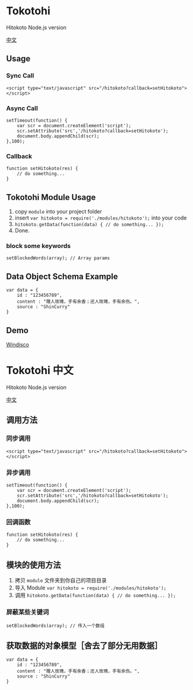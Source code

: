 # Tokotohi
Hitokoto Node.js version 

[中文](#chinese)

## Usage

### Sync Call

```
<script type="text/javascript" src="/hitokoto?callback=setHitokoto"></script>
```

### Async Call

```
setTimeout(function() {
	var scr = document.createElement('script');
	scr.setAttribute('src','/hitokoto?callback=setHitokoto');
	document.body.appendChild(scr);
},100);
```

### Callback

```
function setHitokoto(res) {
    // do something...
}
```

## Tokotohi Module Usage

1. copy `module` into your project folder
2. insert `var hitokoto = require('./modules/hitokoto');` into your code
3. `hitokoto.getData(function(data) { // do something... });`
4. Done.

### block some keywords

```
setBlockedWords(array); // Array params
```

## Data Object Schema Example

```
var data = {
	id : "123456789",
	content : "赠人玫瑰，手有余香；还人玫瑰，手有余伤。",
	source : "ShinCurry"
}
```

## Demo

[Windisco](https://windisco.com)

# Tokotohi 中文

<div id="chinese">
</div>

Hitokoto Node.js version 

[中文](#chinese)

## 调用方法

### 同步调用

```
<script type="text/javascript" src="/hitokoto?callback=setHitokoto"></script>
```

### 异步调用

```
setTimeout(function() {
	var scr = document.createElement('script');
	scr.setAttribute('src','/hitokoto?callback=setHitokoto');
	document.body.appendChild(scr);
},100);
```

### 回调函数

```
function setHitokoto(res) {
    // do something...
}
```

## 模块的使用方法

1. 拷贝 `module` 文件夹到你自己的项目目录
2. 导入 Module `var hitokoto = require('./modules/hitokoto');`
3. 调用 `hitokoto.getData(function(data) { // do something... });`

### 屏蔽某些关键词

```
setBlockedWords(array); // 传入一个数组
```

## 获取数据的对象模型［舍去了部分无用数据］

```
var data = {
	id : "123456789",
	content : "赠人玫瑰，手有余香；还人玫瑰，手有余伤。",
	source : "ShinCurry"
}
```